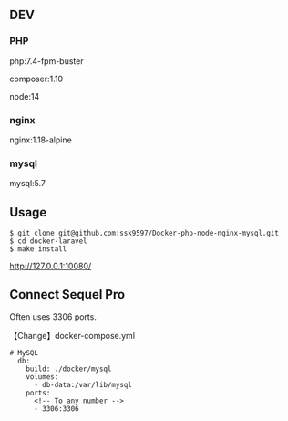 ## DEV

### PHP

php:7.4-fpm-buster

composer:1.10

node:14

### nginx

nginx:1.18-alpine

### mysql

mysql:5.7

## Usage

```
$ git clone git@github.com:ssk9597/Docker-php-node-nginx-mysql.git
$ cd docker-laravel
$ make install
```

http://127.0.0.1:10080/

## Connect Sequel Pro

Often uses 3306 ports.

【Change】docker-compose.yml

```
# MySQL
  db:
    build: ./docker/mysql
    volumes:
      - db-data:/var/lib/mysql
    ports:
      <!-- To any number -->
      - 3306:3306
```
